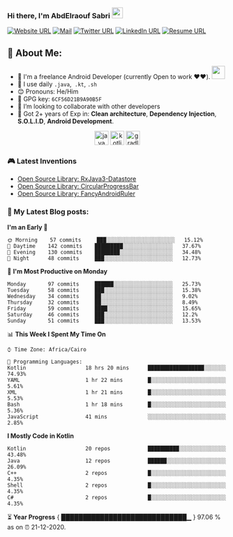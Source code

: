 ### Hi there, I'm AbdElraouf Sabri <img src="https://media.giphy.com/media/hvRJCLFzcasrR4ia7z/giphy.gif" width="25px">
[![Website URL](https://img.shields.io/static/v1?color=red&label=Website%20&logo=google-chrome&logoColor=white&style=for-the-badge&message=Visit)](https://abd3lraouf.tech)
[![Mail](https://img.shields.io/badge/-Say%20Hi!-gray?style=for-the-badge&logo=gmail)](mailto:abdelraoufsabri@gmail.com)
[![Twitter URL](https://img.shields.io/static/v1?color=red&label=Twitter%20&logo=twitter&logoColor=white&style=for-the-badge&message=Follow)](https://twitter.com/abd3lraouf)
[![LinkedIn URL](https://img.shields.io/static/v1?color=red&label=linkedin&logo=linkedin&logoColor=white&style=for-the-badge&message=Connect)](https://www.linkedin.com/in/abdelraouf-sabri)
[![Resume URL](https://img.shields.io/static/v1?color=teal&label=Resume&logo=adobe&logoColor=white&style=for-the-badge&message=Download)](https://github.com/AbdElraoufSabri/AbdElraoufSabri/releases/latest/download/AbdElraouf.Sabri.resume.pdf)

## 🤵 About Me:
- 🏦 I'm a freelance Android Developer (currently Open to work ❤️❤️).
      <img src="https://media.giphy.com/media/WUlplcMpOCEmTGBtBW/giphy.gif" width="30">
- 🤔 I use daily `.java`,` .kt`, `.sh`
- 😊 Pronouns: He/Him
- 🔑 GPG key: `6CF56D21B9A90B5F`
- 👯 I’m looking to collaborate with other developers
- 💬 Got 2+ years of Exp in: **Clean architecture**, **Dependency Injection**, **S.O.L.I.D**, **Android Development**.

<p align="center">
<img src="https://devicons.github.io/devicon/devicon.git/icons/java/java-original.svg" alt="java" width="32" height="32"/> 
<img src="https://devicons.github.io/devicon/devicon.git/icons/kotlin/kotlin-original.svg" alt="kotlin" width="32" height="32"/> 
<img src="https://devicons.github.io/devicon/devicon.git/icons/gradle/gradle-plain.svg" alt="gradle" width="32" height="32"/> 
</p>

### 🎮 Latest Inventions
- [Open Source Library: RxJava3-Datastore](https://github.com/AbdElraoufSabri/DatastoreWithRxJava3)
- [Open Source Library: CircularProgressBar](https://github.com/AbdElraoufSabri/CircularProgressBar)
- [Open Source Library: FancyAndroidRuler](https://github.com/AbdElraoufSabri/FancyAndroidRuler)

### 📕 My Latest Blog posts:
<!-- BLOG-POST-LIST:START -->
<!-- BLOG-POST-LIST:END -->

<!--START_SECTION:waka-->
**I'm an Early 🐤** 

```text
🌞 Morning    57 commits     ███░░░░░░░░░░░░░░░░░░░░░░   15.12% 
🌆 Daytime    142 commits    █████████░░░░░░░░░░░░░░░░   37.67% 
🌃 Evening    130 commits    ████████░░░░░░░░░░░░░░░░░   34.48% 
🌙 Night      48 commits     ███░░░░░░░░░░░░░░░░░░░░░░   12.73%

```
📅 **I'm Most Productive on Monday** 

```text
Monday       97 commits     ██████░░░░░░░░░░░░░░░░░░░   25.73% 
Tuesday      58 commits     ███░░░░░░░░░░░░░░░░░░░░░░   15.38% 
Wednesday    34 commits     ██░░░░░░░░░░░░░░░░░░░░░░░   9.02% 
Thursday     32 commits     ██░░░░░░░░░░░░░░░░░░░░░░░   8.49% 
Friday       59 commits     ████░░░░░░░░░░░░░░░░░░░░░   15.65% 
Saturday     46 commits     ███░░░░░░░░░░░░░░░░░░░░░░   12.2% 
Sunday       51 commits     ███░░░░░░░░░░░░░░░░░░░░░░   13.53%

```


📊 **This Week I Spent My Time On** 

```text
⌚︎ Time Zone: Africa/Cairo

💬 Programming Languages: 
Kotlin                   18 hrs 20 mins      ██████████████████░░░░░░░   74.93% 
YAML                     1 hr 22 mins        █░░░░░░░░░░░░░░░░░░░░░░░░   5.61% 
XML                      1 hr 21 mins        █░░░░░░░░░░░░░░░░░░░░░░░░   5.53% 
Bash                     1 hr 18 mins        █░░░░░░░░░░░░░░░░░░░░░░░░   5.36% 
JavaScript               41 mins             ░░░░░░░░░░░░░░░░░░░░░░░░░   2.85%

```

**I Mostly Code in Kotlin** 

```text
Kotlin                   20 repos            ██████████░░░░░░░░░░░░░░░   43.48% 
Java                     12 repos            ██████░░░░░░░░░░░░░░░░░░░   26.09% 
C++                      2 repos             █░░░░░░░░░░░░░░░░░░░░░░░░   4.35% 
Shell                    2 repos             █░░░░░░░░░░░░░░░░░░░░░░░░   4.35% 
C#                       2 repos             █░░░░░░░░░░░░░░░░░░░░░░░░   4.35%

```



<!--END_SECTION:waka-->

⏳ **Year Progress** { █████████████████████████████▁ } 97.06 % as on ⏰ 21-12-2020.


